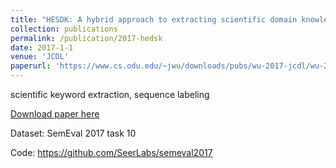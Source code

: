 ```yaml
---
title: "HESDK: A hybrid approach to extracting scientific domain knowledge entities"
collection: publications
permalink: /publication/2017-hedsk
date: 2017-1-1
venue: 'JCDL'
paperurl: 'https://www.cs.odu.edu/~jwu/downloads/pubs/wu-2017-jcdl/wu-2017-jcdl.pdf'
---
```

scientific keyword extraction, sequence labeling

[Download paper here](https://www.cs.odu.edu/~jwu/downloads/pubs/wu-2017-jcdl/wu-2017-jcdl.pdf)

Dataset: SemEval 2017 task 10

Code: https://github.com/SeerLabs/semeval2017